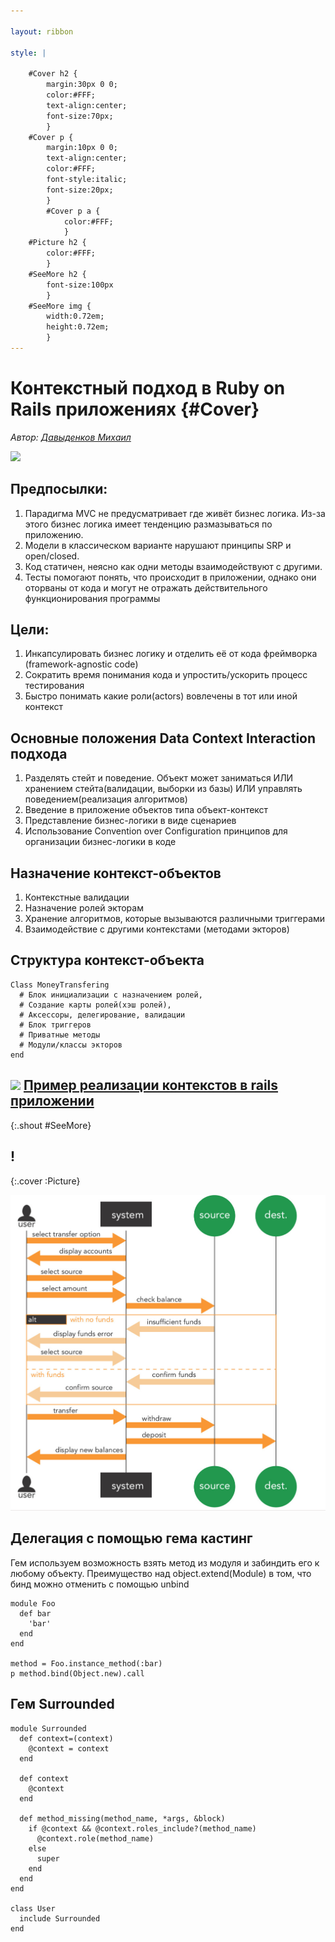 ```yaml
---

layout: ribbon

style: |

    #Cover h2 {
        margin:30px 0 0;
        color:#FFF;
        text-align:center;
        font-size:70px;
        }
    #Cover p {
        margin:10px 0 0;
        text-align:center;
        color:#FFF;
        font-style:italic;
        font-size:20px;
        }
        #Cover p a {
            color:#FFF;
            }
    #Picture h2 {
        color:#FFF;
        }
    #SeeMore h2 {
        font-size:100px
        }
    #SeeMore img {
        width:0.72em;
        height:0.72em;
        }
---
```


# Контекстный подход в Ruby on Rails приложениях {#Cover}

*Автор: [Давыденков Михаил](http://github.com/DavydenkovM/)*

![](pictures/cover.jpg)
<!-- photo by John Carey, fiftyfootshadows.net -->

## Предпосылки:

1. Парадигма MVC не предусматривает где живёт бизнес логика. Из-за этого бизнес логика имеет тенденцию размазываться по приложению.
2. Модели в классическом варианте нарушают принципы SRP и open/closed.
3. Код статичен, неясно как одни методы взаимодействуют с другими.
4. Тесты помогают понять, что происходит в приложении, однако они оторваны от кода и могут не отражать действительного функционирования программы

## Цели:

1. Инкапсулировать бизнес логику и отделить её от кода фреймворка (framework-agnostic code)
2. Сократить время понимания кода и упростить/ускорить процесс тестирования
3. Быстро понимать какие роли(actors) вовлечены в тот или иной контекст

## Основные положения Data Context Interaction подхода

1. Разделять стейт и поведение. Объект может заниматься ИЛИ хранением стейта(валидации, выборки из базы) ИЛИ управлять поведением(реализация алгоритмов)
2. Введение в приложение объектов типа объект-контекст
3. Представление бизнес-логики в виде сценариев
4. Использование Convention over Configuration принципов для организации бизнес-логики в коде

## Назначение контекст-объектов

1. Контекстные валидации
2. Назначение ролей экторам
3. Хранение алгоритмов, которые вызываются различными триггерами
4. Взаимодействие с другими контекстами (методами экторов)

## Структура контекст-объекта

~~~
Class MoneyTransfering
  # Блок инициализации c назначением ролей, 
  # Создание карты ролей(хэш ролей), 
  # Аксессоры, делегирование, валидации
  # Блок триггеров
  # Приватные методы
  # Модули/классы экторов
end
~~~

## ![](http://shwr.me/pictures/logo.svg) [Пример реализации контекстов в rails приложении](https://github.com/DavydenkovM/rails_contexts/)
{:.shout #SeeMore}

## !
{:.cover :Picture}

![](pictures/picture.jpg)

## Делегация с помощью гема кастинг

Гем используем возможность взять метод из модуля и забиндить его к любому объекту.
Преимущество над object.extend(Module) в том, что бинд можно отменить с помощью unbind

~~~
module Foo
  def bar
    'bar'
  end
end

method = Foo.instance_method(:bar)
p method.bind(Object.new).call
~~~

## Гем Surrounded

~~~
module Surrounded
  def context=(context)
    @context = context
  end

  def context
    @context
  end

  def method_missing(method_name, *args, &block)
    if @context && @context.roles_include?(method_name)
      @context.role(method_name)
    else
      super
    end
  end
end

class User
  include Surrounded
end
~~~

